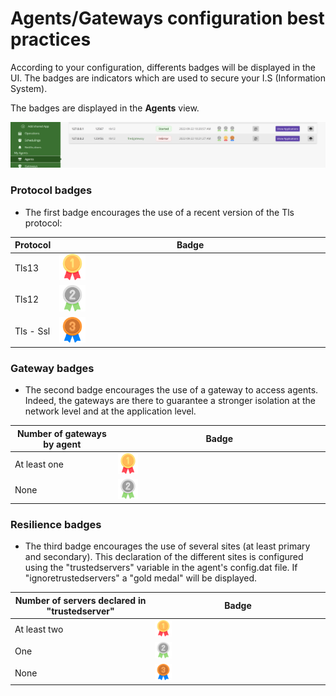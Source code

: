 # Agents/Gateways configuration best practices

According to your configuration, differents badges will be displayed in the UI. The badges are indicators which are used to secure your I.S (Information System).

The badges are displayed in the **Agents** view.

![agents](images/agentsview_badge.png)

### Protocol badges

-   The first badge encourages the use of a recent version of the Tls protocol:

| Protocol  | Badge                                                                           |
| --------- | ------------------------------------------------------------------------------- |
| Tls13     | <img src="images/gold_medal.png" alt="Screenshot" width="10%" height="10%" />   |
| Tls12     | <img src="images/silver_medal.png" alt="Screenshot" width="10%" height="10%" /> |
| Tls - Ssl | <img src="images/bronze_medal.png" alt="Screenshot" width="10%" height="10%" /> |

### Gateway badges

-   The second badge encourages the use of a gateway to access agents. Indeed, the gateways are there to guarantee a stronger isolation at the network level and at the application level.

| Number of gateways by agent | Badge                                                                           |
| --------------------------- | ------------------------------------------------------------------------------- |
| At least one                | <img src="images/gold_medal.png" alt="Screenshot" width="10%" height="10%" />   |
| None                        | <img src="images/silver_medal.png" alt="Screenshot" width="10%" height="10%" /> |

### Resilience badges

-   The third badge encourages the use of several sites (at least primary and secondary). This declaration of the different sites is configured using the "trustedservers" variable in the agent's config.dat file. If "ignoretrustedservers" a "gold medal" will be displayed.

| Number of servers declared in "trustedserver" | Badge                                                                           |
| --------------------------------------------- | ------------------------------------------------------------------------------- |
| At least two                                  | <img src="images/gold_medal.png" alt="Screenshot" width="10%" height="10%" />   |
| One                                           | <img src="images/silver_medal.png" alt="Screenshot" width="10%" height="10%" /> |
| None                                          | <img src="images/bronze_medal.png" alt="Screenshot" width="10%" height="10%" /> |
